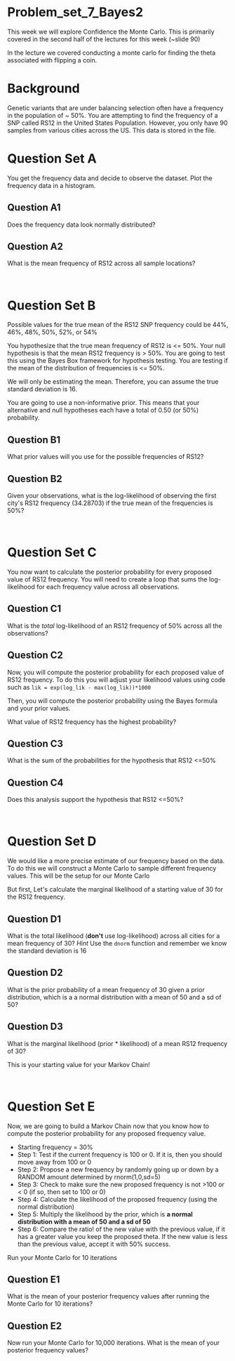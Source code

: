 # Problem_set_7_Bayes2

This week we will explore Confidence the Monte Carlo. This is primarily covered in the second half of the lectures for this week (~slide 90)

In the lecture we covered conducting a monte carlo for finding the theta associated with flipping a coin. 


# Background

Genetic variants that are under balancing selection often have a frequency in the population of ~ 50%. You are attempting to find the frequency of a SNP called RS12 in the United States Population. However, you only have 90 samples from various cities across the US. This data is stored in the file. 

# Question Set A

You get the frequency data and decide to observe the dataset. Plot the frequency data in a histogram.

## Question A1
Does the frequency data look normally distributed?

## Question A2
What is the mean frequency of RS12 across all sample locations? 

&nbsp;

# Question Set B 

Possible values for the true mean of the RS12 SNP frequency could be 44%, 46%, 48%, 50%, 52%, or 54%

You hypothesize that the true mean frequency of RS12 is <= 50%. Your null hypothesis is that the mean RS12 frequency is > 50%. You are going to test this using the Bayes Box framework for hypothesis testing. You are testing if the mean of the distribution of frequencies is <= 50%. 

We will only be estimating the mean. Therefore, you can assume the true standard deviation is 16.

You are going to use a non-informative prior. This means that your alternative and null hypotheses each have a total of 0.50 (or 50%) probability. 

## Question B1 

What prior values will you use for the possible frequencies of RS12?

## Question B2 

Given your observations, what is the log-likelihood of observing the first city's RS12 frequency (34.28703) if the true mean of the frequencies is 50%?

&nbsp;

# Question Set C

You now want to calculate the posterior probability for every proposed value of RS12 frequency. You will need to create a loop that sums the log-likelihood for each frequency value across all observations. 

## Question C1 

What is the _total_ log-likelihood of an RS12 frequency of 50% across all the observations? 

## Question C2

Now, you will compute the posterior probability for each proposed value of RS12 frequency. To do this you will adjust your likelihood values using code such as ```lik = exp(log_lik - max(log_lik))*1000```

Then, you will compute the posterior probability using the Bayes formula and your prior values. 

What value of RS12 frequency has the highest probability? 

## Question C3

What is the sum of the probabilities for the hypothesis that RS12 <=50%

## Question C4

Does this analysis support the hypothesis that RS12 <=50%?

&nbsp;

# Question Set D

We would like a more precise estimate of our frequency based on the data. To do this we will construct a Monte Carlo to sample different frequency values. This will be the setup for our Monte Carlo 

But first, Let's calculate the marginal likelihood of a starting value of 30 for the RS12 frequency. 

## Question D1

What is the total likelihood (**don't** use log-likelihood) across all cities for a mean frequency of 30? _Hint_ Use the ```dnorm``` function and remember we know the standard deviation is 16

## Question D2

What is the prior probability of a mean frequency of 30 given a prior distribution, which is a a normal distribution with a mean of 50 and a sd of 50?

## Question D3

What is the marginal likelihood (prior * likelihood) of a mean RS12 frequency of 30? 

This is your starting value for your Markov Chain! 

&nbsp;

# Question Set E

Now, we are going to build a Markov Chain now that you know how to compute the posterior probability for any proposed frequency value. 

- Starting frequency = 30%
- Step 1: Test if the current frequency is 100 or 0. If it is, then you should move away from 100 or 0
- Step 2: Propose a new frequency by randomly going up or down by a RANDOM amount determined by rnorm(1,0,sd=5)
- Step 3: Check to make sure the new proposed frequency is not >100 or < 0 (if so, then set to 100 or 0)
- Step 4: Calculate the likelihood of the proposed frequency (using the normal distribution)
- Step 5: Multiply the likelihood by the prior, which is **a normal distribution with a mean of 50 and a sd of 50**
- Step 6: Compare the ratio! of the new value with the previous value, if it has a greater value you keep the proposed theta. If the new value is less than the previous value, accept it with 50% success.

Run your Monte Carlo for 10 iterations

## Question E1

What is the mean of your posterior frequency values after running the Monte Carlo for 10 iterations?


## Question E2

Now run your Monte Carlo for 10,000 iterations. What is the mean of your posterior frequency values?








